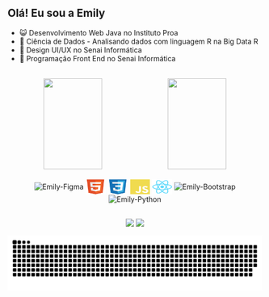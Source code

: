 ## Olá! Eu sou a Emily

- :smiley_cat: Desenvolvimento Web Java no Instituto Proa
- :tiger: Ciência de Dados - Analisando dados com linguagem R na Big Data R
- :rabbit: Design UI/UX no Senai Informática
- :bear: Programação Front End no Senai Informática <br> <br>

 <div align="center">
  <a href="https://github.com/videodegatinho">
  <img height="180em" width="48%" src="https://github-readme-stats.vercel.app/api?username=videodegatinho&show_icons=true&theme=gruvbox"/></a>
  <img height="180em" width="48%" src="https://github-readme-stats.vercel.app/api/top-langs/?username=videodegatinho&langs_count=8&layout=compact&theme=gruvbox"/>
</div>

<div align="center"><br>
  <img align="center" alt="Emily-Figma" height="30" width="40" src="https://cdn.jsdelivr.net/gh/devicons/devicon/icons/figma/figma-original.svg">
  <img align="center" alt="Emily-HTML" height="30" width="40" src="https://raw.githubusercontent.com/devicons/devicon/master/icons/html5/html5-original.svg">
  <img align="center" alt="Emily-CSS" height="30" width="40" src="https://raw.githubusercontent.com/devicons/devicon/master/icons/css3/css3-original.svg">
  <img align="center" alt="Emily-Js" height="30" width="40" src="https://raw.githubusercontent.com/devicons/devicon/master/icons/javascript/javascript-plain.svg">
  <img align="center" alt="Emily-React" height="30" width="40" src="https://raw.githubusercontent.com/devicons/devicon/master/icons/react/react-original.svg">
  <img align="center" alt="Emily-Bootstrap" height="35" width="40" src="https://cdn.jsdelivr.net/gh/devicons/devicon/icons/bootstrap/bootstrap-original.svg">
  <img align="center" alt="Emily-Python" height="35" width="40" src="https://cdn.jsdelivr.net/gh/devicons/devicon/icons/python/python-original.svg">        
</div>

##

<div align="center">
  <a href="mailto:emilykagonzaga@gmail.com"><img src="https://img.shields.io/badge/Gmail-D14836?style=for-the-badge&logo=gmail&logoColor=white" target="_blank"></a>
  <a href="https://www.linkedin.com/in/emilygonzaga/" target="_blank"><img src="https://img.shields.io/badge/LinkedIn-0077B5?style=for-the-badge&logo=linkedin&logoColor=white" target="_blank"></a>
  
 ![GitHub Snake dark](https://github.com/videodegatinho/videodegatinho/blob/output/github-contribution-grid-snake.svg)
  
</div>

